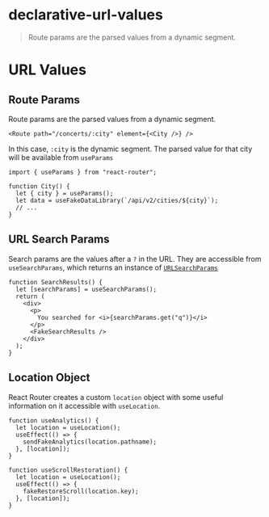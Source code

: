 # declarative-url-values

> Route params are the parsed values from a dynamic segment.

# URL Values

## Route Params

Route params are the parsed values from a dynamic segment.

    <Route path="/concerts/:city" element={<City />} />

In this case, `:city` is the dynamic segment. The parsed value for that city will be available from `useParams`

    import { useParams } from "react-router";

    function City() {
      let { city } = useParams();
      let data = useFakeDataLibrary(`/api/v2/cities/${city}`);
      // ...
    }

## URL Search Params

Search params are the values after a `?` in the URL. They are accessible from `useSearchParams`, which returns an instance of [`URLSearchParams`](https://developer.mozilla.org/en-US/docs/Web/API/URLSearchParams)

    function SearchResults() {
      let [searchParams] = useSearchParams();
      return (
        <div>
          <p>
            You searched for <i>{searchParams.get("q")}</i>
          </p>
          <FakeSearchResults />
        </div>
      );
    }

## Location Object

React Router creates a custom `location` object with some useful information on it accessible with `useLocation`.

    function useAnalytics() {
      let location = useLocation();
      useEffect(() => {
        sendFakeAnalytics(location.pathname);
      }, [location]);
    }

    function useScrollRestoration() {
      let location = useLocation();
      useEffect(() => {
        fakeRestoreScroll(location.key);
      }, [location]);
    }
